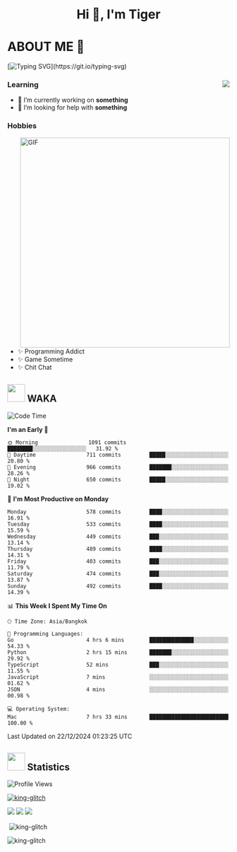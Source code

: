<h1 align="center">Hi 👋, I'm Tiger</h1>




# ABOUT ME 💬

[![Typing SVG](https://readme-typing-svg.herokuapp.com?color=22F771&vCenter=true&lines=A+perssionate+developer+from+nowhere.)](https://git.io/typing-svg)

<div>
 <img align="right" src="https://spotify-github-profile.vercel.app/api/view?uid=12129734423&cover_image=false&theme=default&bar_color=22d016&bar_color_cover=true" />
 <h3>Learning</h3>
 
 <ul>
  <li>🔭 I’m currently working on <b>something</b></li>
  <li>🤝 I’m looking for help with <b>something</b></li>
 </ul>
 
</div>
<div>
 <h3>Hobbies</h3>
 <img align="right" height="475px"  alt="GIF" src="https://i.pinimg.com/originals/1f/b7/db/1fb7dbee557e5ed509f7517da8a84d58.gif" />
 <ul>
  <li>✨ Programming Addict</li>
  <li>✨ Game Sometime</li>
  <li>✨ Chit Chat</li>
 </ul>
 
</div>



## <img height="40" src="https://raw.githubusercontent.com/innng/innng/master/assets/kyubey.gif"/> WAKA

<!--START_SECTION:waka-->
![Code Time](http://img.shields.io/badge/Code%20Time-3%2C029%20hrs%2046%20mins-blue)

**I'm an Early 🐤** 

```text
🌞 Morning                1091 commits        ████████░░░░░░░░░░░░░░░░░   31.92 % 
🌆 Daytime                711 commits         █████░░░░░░░░░░░░░░░░░░░░   20.80 % 
🌃 Evening                966 commits         ███████░░░░░░░░░░░░░░░░░░   28.26 % 
🌙 Night                  650 commits         █████░░░░░░░░░░░░░░░░░░░░   19.02 % 
```
📅 **I'm Most Productive on Monday** 

```text
Monday                   578 commits         ████░░░░░░░░░░░░░░░░░░░░░   16.91 % 
Tuesday                  533 commits         ████░░░░░░░░░░░░░░░░░░░░░   15.59 % 
Wednesday                449 commits         ███░░░░░░░░░░░░░░░░░░░░░░   13.14 % 
Thursday                 489 commits         ████░░░░░░░░░░░░░░░░░░░░░   14.31 % 
Friday                   403 commits         ███░░░░░░░░░░░░░░░░░░░░░░   11.79 % 
Saturday                 474 commits         ███░░░░░░░░░░░░░░░░░░░░░░   13.87 % 
Sunday                   492 commits         ████░░░░░░░░░░░░░░░░░░░░░   14.39 % 
```


📊 **This Week I Spent My Time On** 

```text
🕑︎ Time Zone: Asia/Bangkok

💬 Programming Languages: 
Go                       4 hrs 6 mins        ██████████████░░░░░░░░░░░   54.33 % 
Python                   2 hrs 15 mins       ███████░░░░░░░░░░░░░░░░░░   29.92 % 
TypeScript               52 mins             ███░░░░░░░░░░░░░░░░░░░░░░   11.55 % 
JavaScript               7 mins              ░░░░░░░░░░░░░░░░░░░░░░░░░   01.62 % 
JSON                     4 mins              ░░░░░░░░░░░░░░░░░░░░░░░░░   00.98 % 

💻 Operating System: 
Mac                      7 hrs 33 mins       █████████████████████████   100.00 % 
```


 Last Updated on 22/12/2024 01:23:25 UTC
<!--END_SECTION:waka-->
## <img height="40" src="https://raw.githubusercontent.com/innng/innng/master/assets/kyubey.gif"/> Statistics
![Profile Views](https://komarev.com/ghpvc/?username=king-glitch)  

<p align="left"> 
 <a href="https://github.com/ryo-ma/github-profile-trophy">
  <img src="https://github-profile-trophy.vercel.app/?username=king-glitch&theme=dracula" alt="king-glitch" />
 </a> </p>

![](https://github-profile-summary-cards.vercel.app/api/cards/profile-details?username=king-glitch&theme=dracula)
![](https://github-profile-summary-cards.vercel.app/api/cards/stats?username=king-glitch&theme=dracula) 
![](https://github-profile-summary-cards.vercel.app/api/cards/productive-time?username=king-glitch&theme=dracula)


<p>&nbsp;<img align="center" src="https://github-readme-stats.vercel.app/api?username=king-glitch&theme=dracula" alt="king-glitch" /></p>

<p><img align="center" src="https://github-readme-streak-stats.herokuapp.com/?user=king-glitch&theme=dracula" alt="king-glitch" /></p>
